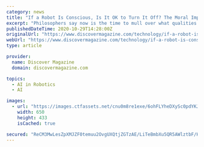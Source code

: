 ```yaml
---
category: news
title: "If a Robot Is Conscious, Is It OK to Turn It Off? The Moral Implications of Building True AIs"
excerpt: "Philosophers say now is the time to mull over what qualities should grant an artificially intelligent machine moral standing."
publishedDateTime: 2020-10-29T14:28:00Z
originalUrl: "https://www.discovermagazine.com/technology/if-a-robot-is-conscious-is-it-ok-to-turn-it-off-the-moral-implications-of"
webUrl: "https://www.discovermagazine.com/technology/if-a-robot-is-conscious-is-it-ok-to-turn-it-off-the-moral-implications-of"
type: article

provider:
  name: Discover Magazine
  domain: discovermagazine.com

topics:
  - AI in Robotics
  - AI

images:
  - url: "https://images.ctfassets.net/cnu0m8re1exe/6ohFLYheDXySc0pdYKJcrL/43ee6a352bbfc134a12bb1a8cd95cf07/times-arrow-part-i-hd-0301.jpg?w=650&h=433&fit=fill"
    width: 650
    height: 433
    isCached: true

secured: "ReCM3MwLesZpXMJZF0temuu2OvgUXQtjZGTzAE/LiTeBmbXu5QR5AWlztbF/H0k0gudvnM1auUdm81fthuvyQ4muYqcFZdoBOb1AeanV62pIvYuv6WFxNiRU8vLF0c8AUHamDARA5p56ruVpd3KacfFgNYQvTpaVNC2mCvdeOpDcoALPjAIX8BjpkXVVql3MNa40vALDY0d+0FGyykzRfr8Lt7kelbgmvuQK2AaSu+NbKNiwp6MqUKXCaU7lK59hYmCL4r7Y+2HORQ6WgSkt2cxR0G8VtkSCbZpC+bLhNmRKVZzuLz348wmgfu7tr/ri9mf0qSWTCH0wLUsjKS8lquIlWvQBc9TozV+cUkF25IU=;ntcQoo6i1jZHhTQA6KRqnA=="
---
```


